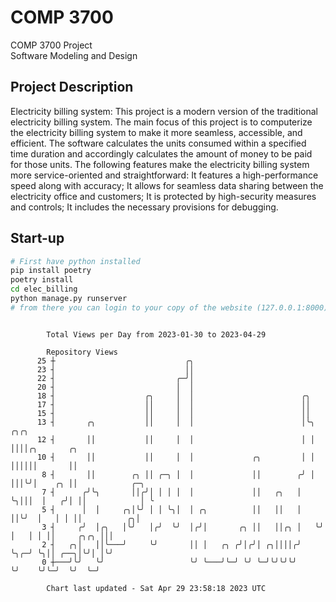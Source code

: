 # COMP 3700
COMP 3700 Project  
Software Modeling and Design
## Project Description
Electricity billing system: This project is a modern version of the traditional electricity billing system. The main focus of this project is to computerize the electricity billing system to make it more seamless, accessible, and efficient. The software calculates the units consumed within a specified time duration and accordingly calculates the amount of money to be paid for those units. The following features make the electricity billing system more service-oriented and straightforward: It features a high-performance speed along with accuracy; It allows for seamless data sharing between the electricity office and customers; It is protected by high-security measures and controls; It includes the necessary provisions for debugging.

## Start-up
```bash
# First have python installed
pip install poetry
poetry install
cd elec_billing
python manage.py runserver
# from there you can login to your copy of the website (127.0.0.1:8000), default creds are admin/admin
```

```

        Total Views per Day from 2023-01-30 to 2023-04-29

        Repository Views
      25 ┼                             ╭╮
      23 ┤                             ││
      22 ┤                           ╭─╯│
      20 ┤                           │  │
      18 ┤                    ╭╮     │  │                        ╭╮
      17 ┤                    ││     │  │                        ││
      15 ┤                    ││     │  │                        ││
      13 ┤       ╭╮           ││     │  │                        │╰╮ ╭╮╭╮
      12 ┤       ││           ││     │  │                        │ │ ││││╭╮       ╭╮
      10 ┤       ││           ││     │  │             ╭╮         │ │ ││││││       ││
       8 ┤       ││        ╭╮ ││ ╭─╮ │  │             ││        ╭╯ │ │││╰╯│    ╭╮ ││            ╭─╮
       7 ┤      ╭╯╰╮       ││╭╯│ │ │ │  │             ││   ╭╮   │  ╰╮│││  │   ╭╯│ ││            │ ╰
       5 ┤      │  │     ╭╮│╰╯ │ │ ╰╮│  │ ╭╮          ││   ││   │   ││╰╯  │   │ │ ││          ╭╮│
       3 ┤     ╭╯  │╭╮   │╰╯   │╭╯  ╰╯  │╭╯│       ╭╮ ││   ││╭╮ │   ╰╯    │   │ │ ││     ╭╮╭╮ │││
       2 ┤   ╭╮│   ││╰───╯     ╰╯       ││ │   ╭╮ ╭╯│╭╯│ ╭╮││││╭╯         ╰╮╭─╯ ╰╮││ ╭──╮│╰╯│ │╰╯
       0 ┼───╯╰╯   ╰╯                   ╰╯ ╰───╯╰─╯ ╰╯ ╰─╯╰╯╰╯╰╯           ╰╯    ╰╯╰─╯  ╰╯  ╰─╯

        Chart last updated - Sat Apr 29 23:58:18 2023 UTC
        
```
